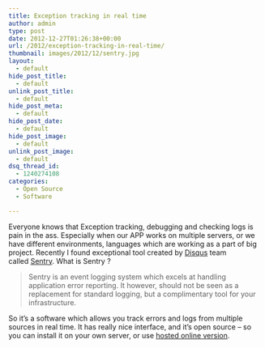 ```yaml
---
title: Exception tracking in real time
author: admin
type: post
date: 2012-12-27T01:26:38+00:00
url: /2012/exception-tracking-in-real-time/
thumbnail: images/2012/12/sentry.jpg
layout:
  - default
hide_post_title:
  - default
unlink_post_title:
  - default
hide_post_meta:
  - default
hide_post_date:
  - default
hide_post_image:
  - default
unlink_post_image:
  - default
dsq_thread_id:
  - 1240274108
categories:
  - Open Source
  - Software

---
```

Everyone knows that Exception tracking, debugging and checking logs is pain in the ass. Especially when our APP works on multiple servers, or we have different environments, languages which are working as a part of big project. Recently I found exceptional tool created by [Disqus](http://disqus.com/) team called [Sentry](https://getsentry.com/signup/r_D1MT/). What is Sentry ?

<!--more-->

> Sentry is an event logging system which excels at handling application error reporting. It however, should not be seen as a replacement for standard logging, but a complimentary tool for your infrastructure.

So it’s a software which allows you track errors and logs from multiple sources in real time. It has really nice interface, and it’s open source – so you can install it on your own server, or use [hosted online version](https://getsentry.com/signup/r_D1MT/).